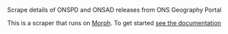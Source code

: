 Scrape details of ONSPD and ONSAD releases from ONS Geography Portal

This is a scraper that runs on [Morph](https://morph.io). To get started [see the documentation](https://morph.io/documentation)
